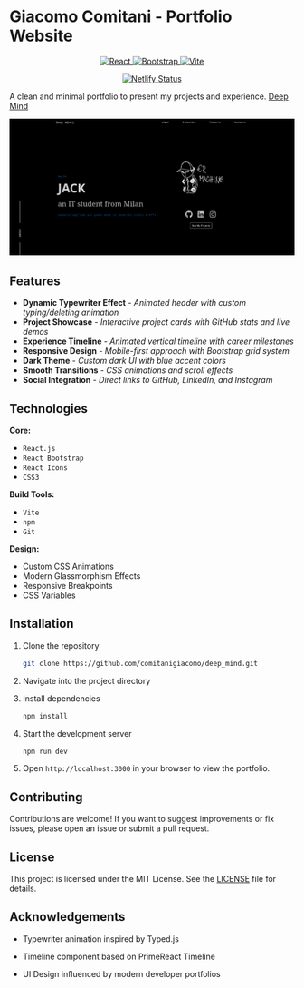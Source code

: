 # Giacomo Comitani - Portfolio Website

<p align="center">
  <a href="https://reactjs.org/">
    <img src="https://img.shields.io/badge/React-20232A?style=for-the-badge&logo=react&logoColor=61DAFB" alt="React" />
  </a>
  <a href="https://getbootstrap.com/">
    <img src="https://img.shields.io/badge/Bootstrap-563D7C?style=for-the-badge&logo=bootstrap&logoColor=white" alt="Bootstrap" />
  </a>
  <a href="https://vitejs.dev/">
    <img src="https://img.shields.io/badge/Vite-B73BFE?style=for-the-badge&logo=vite&logoColor=FFD62E" alt="Vite" />
  </a>
</p>

<p align="center">
  <a href="https://app.netlify.com/projects/jacksdeepmind/deploys">
    <img src="https://api.netlify.com/api/v1/badges/2f39e815-3b18-48ba-902e-5b17104eb25c/deploy-status" alt="Netlify Status" />
  </a>
</p>

A clean and minimal portfolio to present my projects and experience. [Deep Mind](https://jacksdeepmind.netlify.app/)

![Portfolio Screenshot](/public/About.jpeg)

## Features

- **Dynamic Typewriter Effect** - *Animated header with custom typing/deleting animation*  
- **Project Showcase** - *Interactive project cards with GitHub stats and live demos*  
- **Experience Timeline** - *Animated vertical timeline with career milestones*  
- **Responsive Design** - *Mobile-first approach with Bootstrap grid system*  
- **Dark Theme** - *Custom dark UI with blue accent colors*  
- **Smooth Transitions** - *CSS animations and scroll effects* 
- **Social Integration** - *Direct links to GitHub, LinkedIn, and Instagram*  

## Technologies

**Core:**  
- `React.js`  
- `React Bootstrap`  
- `React Icons`  
- `CSS3`  

**Build Tools:**  
- `Vite`  
- `npm`  
- `Git`  

**Design:**  
- Custom CSS Animations  
- Modern Glassmorphism Effects  
- Responsive Breakpoints  
- CSS Variables  

## Installation

1. Clone the repository  
   ```bash
   git clone https://github.com/comitanigiacomo/deep_mind.git
   ```
2. Navigate into the project directory

3. Install dependencies
   ```bash
   npm install
   ```
4. Start the development server
   ```bash
   npm run dev
   ```
5. Open `http://localhost:3000` in your browser to view the portfolio.

## Contributing

Contributions are welcome! If you want to suggest improvements or fix issues, please open an issue or submit a pull request.

## License

This project is licensed under the MIT License. See the [LICENSE](./LICENSE) file for details.

## Acknowledgements

- Typewriter animation inspired by Typed.js

- Timeline component based on PrimeReact Timeline

- UI Design influenced by modern developer portfolios

